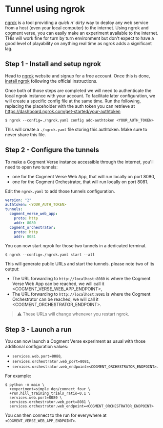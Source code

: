 # Tunnel using ngrok

[ngrok](https://ngrok.com) is a tool providing a _quick n' dirty_ way to deploy any web service from a host (even your local computer) to the internet. Using ngrok and cogment verse, you can easily make an experiment available to the internet. THis will work fine for turn by turn environment but don't expect to have a good level of playability on anything real time as ngrok adds a significant lag.

## Step 1 - Install and setup ngrok

Head to [ngrok](https://ngrok.com) website and signup for a free account. Once this is done, [install ngrok](https://ngrok.com/download) following the official instructions.

Once both of those steps are completed we will need to authenticate the local ngrok instance with your account. To facilitate later configuration, we will create a specific config file at the same time. Run the following, replacing the placeholder with the auth token you can retrieve at <https://dashboard.ngrok.com/get-started/your-authtoken>

```console
$ ngrok --config=./ngrok.yaml config add-authtoken <YOUR_AUTH_TOKEN>
```

This will create a `./ngrok.yaml` file storing this authtoken. Make sure to never share this file.

## Step 2 - Configure the tunnels

To make a Cogment Verse instance accessible through the internet, you'll need to open two tunnels:

- one for the Cogment Verse Web App, that will run locally on port 8080,
- one for the Cogment Orchestrator, that will run locally on port 8081.

Edit the `ngrok.yaml` to add those tunnels configuration.

```yaml
version: "2"
authtoken: <YOUR_AUTH_TOKEN>
tunnels:
  cogment_verse_web_app:
    proto: http
    addr: 8080
  cogment_orchestrator:
    proto: http
    addr: 8081
```

You can now start ngrok for those two tunnels in a dedicated terminal.

```console
$ ngrok --config=./ngrok.yaml start --all
```

This will generate public URLs and start the tunnels. please note two of its output:

- The URL forwarding to `http://localhost:8080` is where the Cogment Verse Web App can be reached, we will call it <COGMENT_VERSE_WEB_APP_ENDPOINT>,
- The URL forwarding to `http://localhost:8081` is where the Cogment Orchestrator can be reached, we will call it <COGMENT_ORCHESTRATOR_ENDPOINT>.

> ⚠️ These URLs will change whenever you restart ngrok.

## Step 3 - Launch a run

You can now launch a Cogment Verse experiment as usual with those additional configuration values:

- `services.web.port=8080`,
- `services.orchestrator.web_port=8081`,
- `services.orchestrator.web_endpoint=<COGMENT_ORCHESTRATOR_ENDPOINT>`.

For example:

```console
$ python -m main \
  +experiment=simple_dqn/connect_four \
  +run.hill_training_trials_ratio=0.1 \
  services.web.port=8080 \
  services.orchestrator.web_port=8081 \
  services.orchestrator.web_endpoint=<COGMENT_ORCHESTRATOR_ENDPOINT>
```

You can then connect to the run for everywhere at `<COGMENT_VERSE_WEB_APP_ENDPOINT>`.
